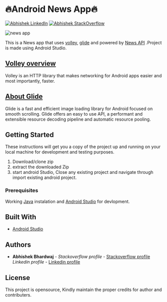# 🔥Android News App🔥  

 [![Abhishek LinkedIn](https://img.shields.io/badge/Abhishek-LinkedIn-blue.svg?style=for-the-badge)](https://www.linkedin.com/in/abhishek-bhardwaj-b16764166) [![Abhishek StackOverflow](https://img.shields.io/badge/Abhishek-StackOverflow-orange.svg?style=for-the-badge)](https://stackoverflow.com/users/6870223/abhi?tab=profile)

![news app](https://media.giphy.com/media/STZuwscysQ2zBKSJjz/source.gif)

This is a News app  that uses [volley](https://github.com/google/volley), [glide](https://github.com/bumptech/glide) and powered by [News API](https://newsapi.org/)
.Project is made using Android Studio.

## [Volley overview](https://developer.android.com/training/volley/) 

Volley is an HTTP library that makes networking for Android apps easier and most importantly, faster.

## [About Glide](https://bumptech.github.io/glide/)
Glide is a fast and efficient image loading library for Android focused on smooth scrolling. Glide offers an easy to use API, 
a performant and extensible resource decoding pipeline and automatic resource pooling.

## Getting Started

These instructions will get you a copy of the project up and running on your local machine for development and testing purposes.


1. Download/clone zip
2. extract the downloaded Zip
3. start android Studio, Close any existing project and navigate through import existing android project. 

### Prerequisites

Working [Java](https://www.oracle.com/technetwork/java/javase/downloads/index.html) instalation and [Android Studio](https://developer.android.com/studio/) for devlopment.

 

## Built With

* [Android Studio](https://developer.android.com/studio/) 
 
## Authors

* **Abhishek Bhardwaj** - *Stackoverflow profile* - [Stackoverflow profile](https://stackoverflow.com/users/6870223/abhi?tab=profile)
			  *Linkedin profile* - [Linkedin profile](https://www.linkedin.com/in/abhishek-bhardwaj-b16764166)
 	


## License

This project is opensource, Kindly maintain the proper credits for author and contributers.
